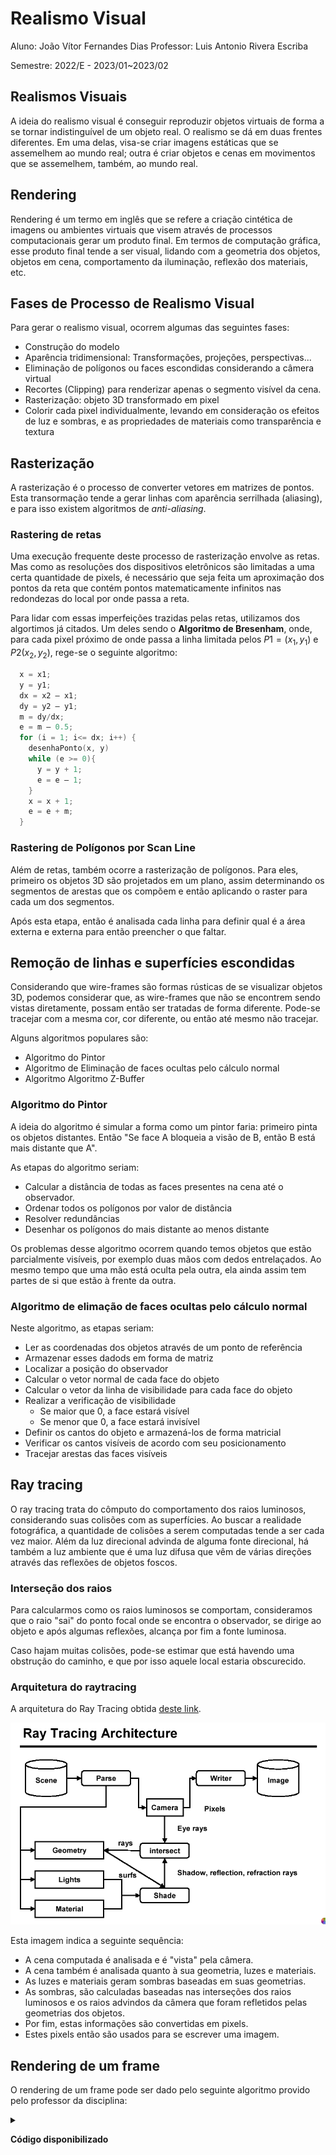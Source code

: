 # Realismo Visual

<!--
Já foi começado antes, o tempo abaixo vai ser só eu terminando. Na verdade não sei se já resumi ou se só converti o pdf.

Chequei. Só converti do PDF mesmo. 😮‍💨

Comecei:    15/02/23 -  15h24
Finalizei:  15/02/23 -  18h16
Duração:                1h53 (Sim, não é certinho, ocorreram outras coisas entre o início e fim)
-->

Aluno: João Vítor Fernandes Dias
Professor: Luis Antonio Rivera Escriba

Semestre: 2022/E - 2023/01~2023/02

## Realismos Visuais

A ideia do realismo visual é conseguir reproduzir objetos virtuais de forma a se tornar indistinguível de um objeto real. O realismo se dá em duas frentes diferentes. Em uma delas, visa-se criar imagens estáticas que se assemelhem ao mundo real; outra é criar objetos e cenas em movimentos que se assemelhem, também, ao mundo real.

## Rendering

Rendering é um termo em inglês que se refere a criação cintética de imagens ou ambientes virtuais que visem através de processos computacionais gerar um produto final. Em termos de computação gráfica, esse produto final tende a ser visual, lidando com a geometria dos objetos, objetos em cena, comportamento da iluminação, reflexão dos materiais, etc.

## Fases de Processo de Realismo Visual

Para gerar o realismo visual, ocorrem algumas das seguintes fases:

- Construção do modelo
- Aparência tridimensional: Transformações, projeções, perspectivas...
- Eliminação de polígonos ou faces escondidas considerando a câmera virtual
- Recortes (Clipping) para renderizar apenas o segmento visível da cena.
- Rasterização: objeto 3D transformado em pixel
- Colorir cada pixel individualmente, levando em consideração os efeitos de luz e sombras, e as propriedades de materiais como transparência e textura

## Rasterização

A rasterização é o processo de converter vetores em matrizes de pontos. Esta transormação tende a gerar linhas com aparência serrilhada (aliasing), e para isso existem algoritmos de *anti-aliasing*.

### Rastering de retas

Uma execução frequente deste processo de rasterização envolve as retas. Mas como as resoluções dos dispositivos eletrônicos são limitadas a uma certa quantidade de pixels, é necessário que seja feita um aproximação dos pontos da reta que contém pontos matematicamente infinitos nas redondezas do local por onde passa a reta.

Para lidar com essas imperfeições trazidas pelas retas, utilizamos dos algortimos já citados. Um deles sendo o **Algoritmo de Bresenham**, onde, para cada pixel próximo de onde passa a linha limitada pelos $P1=(x_1, y_1)$ e $P2(x_2, y_2)$, rege-se o seguinte algoritmo:

```c++
  x = x1;
  y = y1;
  dx = x2 – x1;
  dy = y2 – y1;
  m = dy/dx;
  e = m – 0.5;
  for (i = 1; i<= dx; i++) {
    desenhaPonto(x, y)
    while (e >= 0){
      y = y + 1;
      e = e – 1;
    }
    x = x + 1;
    e = e + m;
  }
```

### Rastering de Polígonos por Scan Line

Além de retas, também ocorre a rasterização de polígonos. Para eles, primeiro os objetos 3D são projetados em um plano, assim determinando os segmentos de arestas que os compõem e então aplicando o raster para cada um dos segmentos.

Após esta etapa, então é analisada cada linha para definir qual é a área externa e externa para então preencher o que faltar.

## Remoção de linhas e superfícies escondidas

Considerando que wire-frames são formas rústicas de se visualizar objetos 3D, podemos considerar que, as wire-frames que não se encontrem sendo vistas diretamente, possam então ser tratadas de forma diferente. Pode-se tracejar com a mesma cor, cor diferente, ou então até mesmo não tracejar.

Alguns algoritmos populares são:

- Algoritmo do Pintor
- Algoritmo de Eliminação de faces ocultas pelo cálculo normal
- Algoritmo Algoritmo Z-Buffer

### Algoritmo do Pintor

A ideia do algoritmo é simular a forma como um pintor faria: primeiro pinta os objetos distantes. Então "Se face A bloqueia a visão de B, então B está mais distante que A".

As etapas do algoritmo seriam:

- Calcular a distância de todas as faces presentes na cena até o observador.
- Ordenar todos os polígonos por valor de distância
- Resolver redundâncias
- Desenhar os polígonos do mais distante ao menos distante

Os problemas desse algoritmo ocorrem quando temos objetos que estão parcialmente visíveis, por exemplo duas mãos com dedos entrelaçados. Ao mesmo tempo que uma mão está oculta pela outra, ela ainda assim tem partes de si que estão à frente da outra.

### Algoritmo de elimação de faces ocultas pelo cálculo normal

Neste algoritmo, as etapas seriam:

- Ler as coordenadas dos objetos através de um ponto de referência
- Armazenar esses dadods em forma de matriz
- Localizar a posição do observador
- Calcular o vetor normal de cada face do objeto
- Calcular o vetor da linha de visibilidade para cada face do objeto
- Realizar a verificação de visibilidade
  - Se maior que 0, a face estará visível
  - Se menor que 0, a face estará invisível
- Definir os cantos do objeto e armazená-los  de forma matricial
- Verificar os cantos visíveis de acordo com seu posicionamento
- Tracejar arestas das faces visíveis

## Ray tracing

O ray tracing trata do cômputo do comportamento dos raios luminosos, considerando suas colisões com as superfícies. Ao buscar a realidade fotográfica, a quantidade de colisões a serem computadas tende a ser cada vez maior. Além da luz direcional advinda de alguma fonte direcional, há também a luz ambiente que é uma luz difusa que vêm de várias direções através das reflexões de objetos foscos.

### Interseção dos raios

Para calcularmos como os raios luminosos se comportam, consideramos que o raio "sai" do ponto focal onde se encontra o observador, se dirige ao objeto e após algumas reflexões, alcança por fim a fonte luminosa.

Caso hajam muitas colisões, pode-se estimar que está havendo uma obstrução do caminho, e que por isso aquele local estaria obscurecido.

### Arquitetura do raytracing

A arquitetura do Ray Tracing obtida [deste link][LinkRT].

<img src="Cap4-images/rayTracingArchitecture.gif">

Esta imagem indica a seguinte sequência:

- A cena computada é analisada e é "vista" pela câmera.
- A cena também é analisada quanto à sua geometria, luzes e materiais.
- As luzes e materiais geram sombras baseadas em suas geometrias.
- As sombras, são calculadas baseadas nas interseções dos raios luminosos e os raios advindos da câmera que foram refletidos pelas geometrias dos objetos.
- Por fim, estas informações são convertidas em pixels.
- Estes pixels então são usados para se escrever uma imagem.

[LinkRT]: http://www.vrarchitect.net/anu/cg/GlobalIllumination/rayTracingArchitecture.en.html

## Rendering de um frame

O rendering de um frame pode ser dado pelo seguinte algoritmo provido pelo professor da disciplina:

<details>

<summary>

**Código disponibilizado**

</summary>

```c++
  for (int j = 0; j < imageHeight; ++j) {
    for (int i = 0; i < imageWidth; ++i) {
      // compute primary ray direction
      Ray primRay;
      computePrimRay(i, j, &primRay);
      // shoot prim ray in the scene and search for intersection
      Point pHit;
      Normal nHit;
      float minDist = INFINITY;
      Object object = NULL;
      for (int k = 0; k < objects.size(); ++k) {
        if (Intersect(objects[k], primRay, &pHit, &nHit)) {
          float distance = Distance(eyePosition, pHit);
          if (distance < minDistance) {
            object = objects[k];
            minDistance = distance;
            // update min distance
          }
        }
      }
      if (object != NULL) {
        // compute illumination
        Ray shadowRay;
        shadowRay.direction = lightPosition - pHit;
        bool isShadow = false;
        for (int k = 0; k < objects.size(); ++k) {
          if (Intersect(objects[k], shadowRay)) {
            isInShadow = true;
            break;
          }
        }
      }
      if (!isInShadow) {
        pixels\[i][j] = object->color * light.brightness;
      } else {
        pixels\[i][j] = 0;
      }
    }
  }
```

</details>
